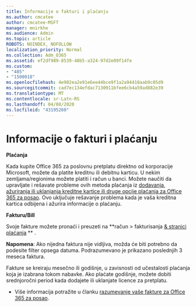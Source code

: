 ```yaml
---
title: Informacije o fakturi i plaćanju
ms.author: cmcatee
author: cmcatee-MSFT
manager: mnirkhe
ms.audience: Admin
ms.topic: article
ROBOTS: NOINDEX, NOFOLLOW
localization_priority: Normal
ms.collection: Adm_O365
ms.assetid: ef2df989-8539-48b5-a324-97d2e09f14fe
ms.custom:
- "485"
- "1500018"
ms.openlocfilehash: 4e902ea2e91e6ee44bce9f1a2a94410aab9c05d9
ms.sourcegitcommit: cad7ec134efdac7130911bfee6cb4a59ad882e39
ms.translationtype: MT
ms.contentlocale: sr-Latn-RS
ms.lasthandoff: 04/08/2020
ms.locfileid: "43195260"
---
```

# <a name="invoice-and-payment-information"></a>Informacije o fakturi i plaćanju

**Plaćanja**

Kada kupite Office 365 za poslovnu pretplatu direktno od korporacije Microsoft, možete da platite kreditnu ili debitnu karticu.  U nekim zemljama/regionima možete platiti i račun u banci.  Možete naučiti da upravljate i rešavate probleme ovih metoda plaćanja iz [dodavanja, ažuriranja ili uklanjanja kreditne kartice ili druge opcije plaćanja za Office 365 za posao](https://go.microsoft.com/fwlink/?linkid=2118133).  Ovo uključuje rešavanje problema kada je vaša kreditna kartica odbijena i ažurira informacije o plaćanju.

**Fakturu/Bill**

Svoje fakture možete pronaći i preuzeti na **račun > fakturisanja [& stranici plaćanja](https://go.microsoft.com/fwlink/p/?linkid=848039) ** .  

**Napomena**: Ako nijedna faktura nije vidljiva, možda će biti potrebno da podesite filter opsega datuma.  Podrazumevano je prikazano poslednjih 3 meseca faktura.

Fakture se kreiraju mesečno ili godišnje, u zavisnosti od učestalosti plaćanja koja je izabrana tokom nabavke.  Ako plaćate godišnje, možete dobiti srednjoročni period kada dodajete ili uklanjate licence za pretplatu.
 
- Više informacija potražite u članku [razumevanje vaše fakture za Office 365 za posao](https://go.microsoft.com/fwlink/?linkid=2119101).
